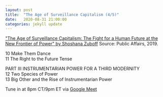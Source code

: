 ```yaml
---
layout: post
title:  "The Age of Surveillance Capitalism (4/5)"
date:   2020-08-31 21:00:00
categories: jekyll update
---
```


["The Age of Surveillance Capitalism: The Fight for a Human Future at the New Frontier of Power" by Shoshana Zuboff](https://www.publicaffairsbooks.com/titles/shoshana-zuboff/the-age-of-surveillance-capitalism/9781610395694/) Source: Public Affairs, 2019.

10 Make Them Dance  
11 The Right to the Future Tense  

PART III INSTRUMENTARIAN POWER FOR A THIRD MODERNITY  
12 Two Species of Power  
13 Big Other and the Rise of Instrumentarian Power  

Tune in at 8pm CT/9pm ET via [Google Meet](https://calendar.google.com/event?action=TEMPLATE&tmeid=N2NtcjFkN2cwaGQ3N2NrMTRlaWY4YXVjYjAgd2lsbGlhbXMucmViZWNjYUBt&tmsrc=williams.rebecca%40gmail.com) 
